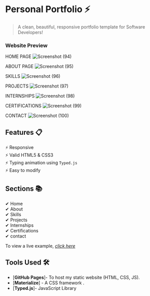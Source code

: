 # Personal Portfolio ⚡ 
> A clean, beautiful, responsive portfolio template for Software Developers!




### Website Preview
HOME PAGE
![Screenshot (94)](https://github.com/pankaj996699/My-Portfolio/assets/110814495/5e80ac8c-290a-488b-aafd-5d0e1a578cf7)

ABOUT PAGE
![Screenshot (95)](https://github.com/pankaj996699/My-Portfolio/assets/110814495/2f8c1eaa-67b3-445a-98df-e8e6d910e13c)

SKILLS
![Screenshot (96)](https://github.com/pankaj996699/My-Portfolio/assets/110814495/68e1909f-cae6-413e-97b4-e5a26e67e82e)

PROJECTS
![Screenshot (97)](https://github.com/pankaj996699/My-Portfolio/assets/110814495/2db10600-4f1e-4152-a111-ff49b56a2f78)

INTERNSHIPS
![Screenshot (98)](https://github.com/pankaj996699/My-Portfolio/assets/110814495/4f307861-bd7e-4a09-970c-420dfc35cc9e)

CERTIFICATIONS
![Screenshot (99)](https://github.com/pankaj996699/My-Portfolio/assets/110814495/94cac18b-eecc-4d75-b3ef-8dfcea2eb687)

CONTACT
![Screenshot (100)](https://github.com/pankaj996699/My-Portfolio/assets/110814495/31f284a0-c6d1-40fb-920f-b276d9e3718b)










## Features 📋
⚡ Responsive\
⚡ Valid HTML5 & CSS3\
⚡ Typing animation using `Typed.js`\
⚡ Easy to modify



## Sections 📚
✔ Home \
✔ About \
✔ Skills \
✔ Projects \
✔ Internships \
✔ Certifications \
✔ contact

To view a live example, *[click here](https://pankaj996699.github.io/My-Portfolio/)*

## Tools Used 🛠
* [<b>GitHub Pages</b>]- To host my static website (HTML, CSS, JS).
* [<b>Materialize</b>] - A CSS framework .
* [<b>Typed.js</b>]- JavaScript Library



